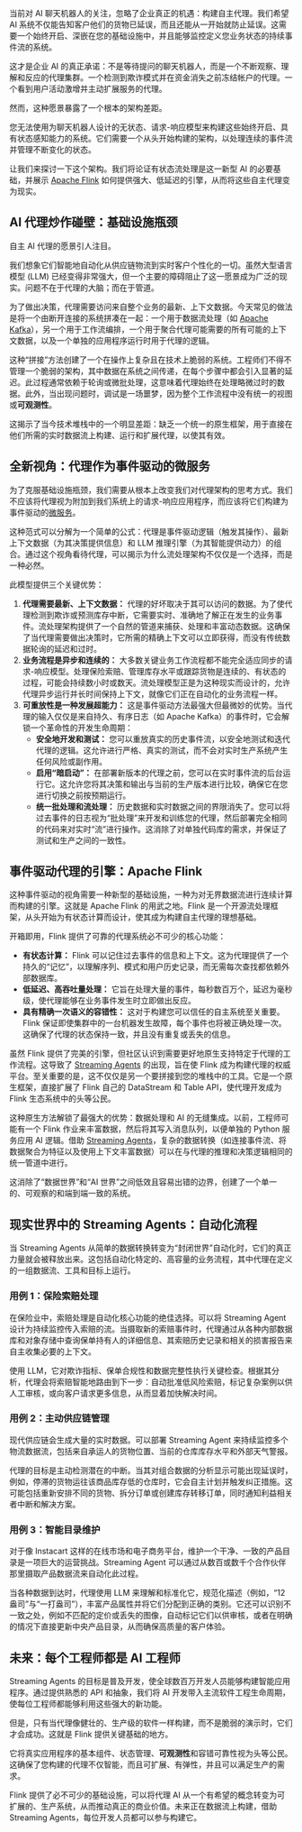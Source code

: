 当前对 AI 聊天机器人的关注，忽略了企业真正的机遇：构建自主代理。我们希望 AI 系统不仅能告知客户他们的货物已延误，而且还能从一开始就防止延误。这需要一个始终开启、深嵌在您的基础设施中，并且能够监控定义您业务状态的持续事件流的系统。

这才是企业 AI 的真正承诺：不是等待提问的聊天机器人，而是一个不断观察、理解和反应的代理集群。一个检测到欺诈模式并在资金消失之前冻结帐户的代理。一个看到用户活动激增并主动扩展服务的代理。

然而，这种愿景暴露了一个根本的架构差距。

您无法使用为聊天机器人设计的无状态、请求-响应模型来构建这些始终开启、具有状态感知能力的系统。它们需要一个从头开始构建的架构，以处理连续的事件流并管理不断变化的状态。

让我们来探讨一下这个架构。我们将论证有状态流处理是这一新型 AI 的必要基础，并展示 [Apache Flink](https://thenewstack.io/a-developers-guide-to-getting-started-with-apache-flink/) 如何提供强大、低延迟的引擎，从而将这些自主代理变为现实。

## AI 代理炒作碰壁：基础设施瓶颈

自主 AI 代理的愿景引人注目。

我们想象它们智能地自动化从供应链物流到实时客户个性化的一切。虽然大型语言模型 (LLM) 已经变得非常强大，但一个主要的障碍阻止了这一愿景成为广泛的现实。问题不在于代理的大脑；而在于管道。

为了做出决策，代理需要访问来自整个业务的最新、上下文数据。今天常见的做法是将一个由断开连接的系统拼凑在一起：一个用于数据流处理（如 [Apache Kafka](https://thenewstack.io/what-devs-should-know-when-starting-an-apache-kafka-journey/)），另一个用于工作流编排，一个用于聚合代理可能需要的所有可能的上下文数据，以及一个单独的应用程序运行时用于代理的逻辑。

这种“拼接”方法创建了一个在操作上复杂且在技术上脆弱的系统。工程师们不得不管理一个脆弱的架构，其中数据在系统之间传递，在每个步骤中都会引入显著的延迟。此过程通常依赖于轮询或微批处理，这意味着代理始终在处理略微过时的数据。此外，当出现问题时，调试是一场噩梦，因为整个工作流程中没有统一的视图或**可观测性**。

这揭示了当今技术堆栈中的一个明显差距：缺乏一个统一的原生框架，用于直接在他们所需的实时数据流上构建、运行和扩展代理，以使其有效。

## 全新视角：代理作为事件驱动的微服务

为了克服基础设施瓶颈，我们需要从根本上改变我们对代理架构的思考方式。我们不应该将代理视为附加到我们系统上的请求-响应应用程序，而应该将它们构建为事件驱动的[微服务](https://thenewstack.io/microservices/)。

这种范式可以分解为一个简单的公式：代理是事件驱动逻辑（触发其操作）、最新上下文数据（为其决策提供信息）和 LLM 推理引擎（为其智能提供动力）的组合。通过这个视角看待代理，可以揭示为什么流处理架构不仅仅是一个选择，而是一种必然。

此模型提供三个关键优势：

1. **代理需要最新、上下文数据：** 代理的好坏取决于其可以访问的数据。为了使代理检测到欺诈或预测库存中断，它需要实时、准确地了解正在发生的业务事件。流处理架构提供了一个自然的管道来捕获、处理和丰富动态数据。这确保了当代理需要做出决策时，它所需的精确上下文可以立即获得，而没有传统数据轮询的延迟和过时。
2. **业务流程是异步和连续的：** 大多数关键业务工作流程都不能完全适应同步的请求-响应模型。处理保险索赔、管理库存水平或跟踪货物是连续的、有状态的过程，可能会持续数小时或数天。流处理模型正是为这种现实而设计的，允许代理异步运行并长时间保持上下文，就像它们正在自动化的业务流程一样。
3. **可重放性是一种发展超能力：** 这是事件驱动方法最强大但最微妙的优势。当代理的输入仅仅是来自持久、有序日志（如 Apache Kafka）的事件时，它会解锁一个革命性的开发生命周期：
   * **安全地开发和测试：** 您可以重放真实的历史事件流，以安全地测试和迭代代理的逻辑。这允许进行严格、真实的测试，而不会对实时生产系统产生任何风险或副作用。
   * **启用“暗启动”：** 在部署新版本的代理之前，您可以在实时事件流的后台运行它。这允许您将其决策和输出与当前的生产版本进行比较，确保它在您进行切换之前按预期运行。
   * **统一批处理和流处理：** 历史数据和实时数据之间的界限消失了。您可以将过去事件的日志视为“批处理”来开发和训练您的代理，然后部署完全相同的代码来对实时“流”进行操作。这消除了对单独代码库的需求，并保证了测试和生产之间的一致性。

## 事件驱动代理的引擎：Apache Flink

这种事件驱动的视角需要一种新型的基础设施，一种为对无界数据流进行连续计算而构建的引擎。这就是 Apache Flink 的用武之地。Flink 是一个开源流处理框架，从头开始为有状态计算而设计，使其成为构建自主代理的理想基础。

开箱即用，Flink 提供了可靠的代理系统必不可少的核心功能：

* **有状态计算：** Flink 可以记住过去事件的信息和上下文。这为代理提供了一个持久的“记忆”，以理解序列、模式和用户历史记录，而无需每次查找都依赖外部数据库。
* **低延迟、高吞吐量处理：** 它旨在处理大量的事件，每秒数百万个，延迟为毫秒级，使代理能够在业务事件发生时立即做出反应。
* **具有精确一次语义的容错性：** 这对于构建您可以信任的自主系统至关重要。Flink 保证即使集群中的一台机器发生故障，每个事件也将被正确处理一次。这确保了代理的状态保持一致，并且没有重复或丢失的信息。

虽然 Flink 提供了完美的引擎，但社区认识到需要更好地原生支持特定于代理的工作流程。这导致了 [Streaming Agents](https://www.confluent.io/product/streaming-agents/) 的出现，旨在使 Flink 成为构建代理的权威平台。至关重要的是，这不仅仅是另一个要拼接到您的堆栈中的工具。它是一个原生框架，直接扩展了 Flink 自己的 DataStream 和 Table API，使代理开发成为 Flink 生态系统中的头等公民。

这种原生方法解锁了最强大的优势：数据处理和 AI 的无缝集成。以前，工程师可能有一个 Flink 作业来丰富数据，然后将其写入消息队列，以便单独的 Python 服务应用 AI 逻辑。借助 [Streaming Agents](https://thenewstack.io/confluents-real-time-agents-build-on-kafka-streaming-data/)，复杂的数据转换（如连接事件流、将数据聚合为特征以及使用上下文丰富数据）可以在与代理的推理和决策逻辑相同的统一管道中进行。

这消除了“数据世界”和“AI 世界”之间低效且容易出错的边界，创建了一个单一的、可观察的和端到端一致的系统。

## 现实世界中的 Streaming Agents：自动化流程

当 Streaming Agents 从简单的数据转换转变为“封闭世界”自动化时，它们的真正力量就会被释放出来。这包括自动化特定的、高容量的业务流程，其中代理在定义的一组数据流、工具和目标上运行。

### 用例 1：保险索赔处理

在保险业中，索赔处理是自动化核心功能的绝佳选择。可以将 Streaming Agent 设计为持续监控传入索赔的流。当摄取新的索赔事件时，代理通过从各种内部数据库和对象存储中查询保单持有人的详细信息、其索赔历史记录和相关的损害报告来自主收集必要的上下文。

使用 LLM，它对欺诈指标、保单合规性和数据完整性执行关键检查。根据其分析，代理会将索赔智能地路由到下一步：自动批准低风险索赔，标记复杂案例以供人工审核，或向客户请求更多信息，从而显着加快解决时间。

### 用例 2：主动供应链管理

现代供应链会生成大量的实时数据。可以部署 Streaming Agent 来持续监控多个物流数据流，包括来自承运人的货物位置、当前的仓库库存水平和外部天气警报。

代理的目标是主动检测潜在的中断。当其对组合数据的分析显示可能出现延误时，例如，停滞的货物运往该商品库存低的仓库时，它会自主计划并触发纠正措施。这可能包括重新安排不同的货物、拆分订单或创建库存转移订单，同时通知利益相关者中断和解决方案。

### 用例 3：智能目录维护

对于像 Instacart 这样的在线市场和电子商务平台，维护一个干净、一致的产品目录是一项巨大的运营挑战。Streaming Agent 可以通过从数百或数千个合作伙伴那里摄取产品数据流来自动化此过程。

当各种数据到达时，代理使用 LLM 来理解和标准化它，规范化描述（例如，“12 盎司”与“一打盎司”），丰富产品属性并将它们分配到正确的类别。它还可以识别不一致之处，例如不匹配的定价或丢失的图像，自动标记它们以供审核，或者在明确的情况下直接更新中央产品目录，从而确保高质量的客户体验。

## 未来：每个工程师都是 AI 工程师

Streaming Agents 的目标是普及开发，使全球数百万开发人员能够构建智能应用程序。通过提供熟悉的 API 和抽象，我们将 AI 开发带入主流软件工程生命周期，使每位工程师都能够利用这些强大的新功能。

但是，只有当代理像健壮的、生产级的软件一样构建，而不是脆弱的演示时，它们才会成功。这就是 Flink 提供关键基础的地方。

它将真实应用程序的基本组件、状态管理、**可观测性**和容错可靠性视为头等公民。这确保了您构建的代理不仅智能，而且可扩展、有弹性，并且可以满足生产的需求。

Flink 提供了必不可少的基础设施，可以将代理 AI 从一个有希望的概念转变为可扩展的、生产系统，从而推动真正的商业价值。未来正在数据流上构建，借助 Streaming Agents，每位开发人员都可以参与构建它。